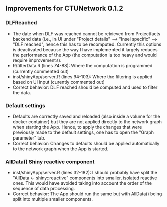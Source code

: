 ## Improvements for CTUNetwork 0.1.2

### DLFReached
-   The date when DLF was reached cannot be retrieved from Projectfacts backend data (i.e., in UI under "Project details" --> "Insel specific" --> "DLF reached", hence this has to be recomputed. 
Currently this options is deactivated because the way I have implemented it largely reduces the performance of the App (the computation is too heavy and would require improvements).
-   R/filterData.R (lines 74-88): Where the computation is programmed (currently commented out)
-   inst/shinyApp/server.R (lines 94-103): Where the filtering is applied based on UI input (curently commented out)
-   Correct behavior: DLF reached should be computed and used to filter the data. 

### Default settings
-   Defaults are correctly saved and reloaded (also inside a volume for the docker container) but they are not applied directly to the network graph when starting the App.
Hence, to apply the changes that were previously made to the default settings, one has to open the "Graph parameter" tab.
-   Correct behavior: Changes to defaults should be applied automatically to the network graph when the App is started.

### AllData() Shiny reactive component
-   inst/shinyApp/server.R  (lines 32-182): I should probably have split the "AllData <- shiny::reactive" components into smaller, isolated reactive ones. 
This would have avoided taking into account the order of the sequence of data processing.
-   Correct behavior: The App should run the same but with AllData() being split into multiple smaller components.
